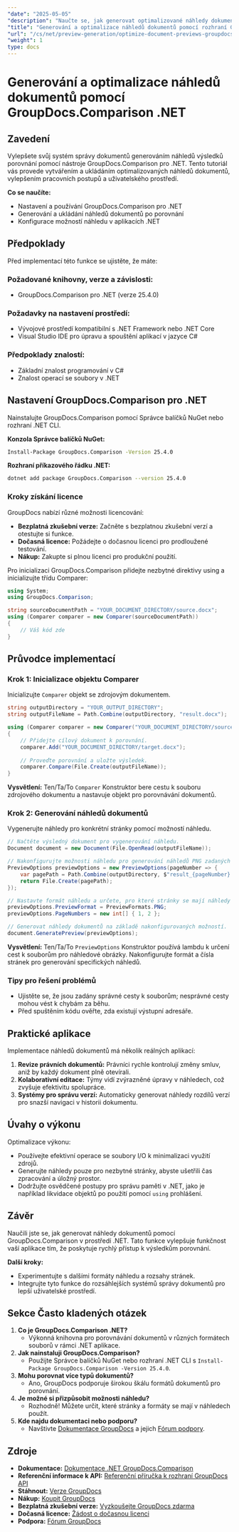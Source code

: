 ```yaml
---
"date": "2025-05-05"
"description": "Naučte se, jak generovat optimalizované náhledy dokumentů pomocí knihovny GroupDocs.Comparison pro .NET. Zjednodušte pracovní postupy, vylepšete uživatelský zážitek a poskytněte přehledné informace na první pohled."
"title": "Generování a optimalizace náhledů dokumentů pomocí rozhraní GroupDocs.Comparison .NET API"
"url": "/cs/net/preview-generation/optimize-document-previews-groupdocs-comparison-dotnet/"
"weight": 1
type: docs
---
```

# Generování a optimalizace náhledů dokumentů pomocí GroupDocs.Comparison .NET

## Zavedení

Vylepšete svůj systém správy dokumentů generováním náhledů výsledků porovnání pomocí nástroje GroupDocs.Comparison pro .NET. Tento tutoriál vás provede vytvářením a ukládáním optimalizovaných náhledů dokumentů, vylepšením pracovních postupů a uživatelského prostředí.

**Co se naučíte:**
- Nastavení a používání GroupDocs.Comparison pro .NET
- Generování a ukládání náhledů dokumentů po porovnání
- Konfigurace možností náhledu v aplikacích .NET

## Předpoklady

Před implementací této funkce se ujistěte, že máte:

### Požadované knihovny, verze a závislosti:
- GroupDocs.Comparison pro .NET (verze 25.4.0)

### Požadavky na nastavení prostředí:
- Vývojové prostředí kompatibilní s .NET Framework nebo .NET Core
- Visual Studio IDE pro úpravu a spouštění aplikací v jazyce C#

### Předpoklady znalostí:
- Základní znalost programování v C#
- Znalost operací se soubory v .NET

## Nastavení GroupDocs.Comparison pro .NET

Nainstalujte GroupDocs.Comparison pomocí Správce balíčků NuGet nebo rozhraní .NET CLI.

**Konzola Správce balíčků NuGet:**

```bash
Install-Package GroupDocs.Comparison -Version 25.4.0
```

**Rozhraní příkazového řádku .NET:**

```bash
dotnet add package GroupDocs.Comparison --version 25.4.0
```

### Kroky získání licence

GroupDocs nabízí různé možnosti licencování:
- **Bezplatná zkušební verze:** Začněte s bezplatnou zkušební verzí a otestujte si funkce.
- **Dočasná licence:** Požádejte o dočasnou licenci pro prodloužené testování.
- **Nákup:** Zakupte si plnou licenci pro produkční použití.

Pro inicializaci GroupDocs.Comparison přidejte nezbytné direktivy using a inicializujte třídu Comparer:

```csharp
using System;
using GroupDocs.Comparison;

string sourceDocumentPath = "YOUR_DOCUMENT_DIRECTORY/source.docx";
using (Comparer comparer = new Comparer(sourceDocumentPath))
{
    // Váš kód zde
}
```

## Průvodce implementací

### Krok 1: Inicializace objektu Comparer

Inicializujte `Comparer` objekt se zdrojovým dokumentem.

```csharp
string outputDirectory = "YOUR_OUTPUT_DIRECTORY";
string outputFileName = Path.Combine(outputDirectory, "result.docx");

using (Comparer comparer = new Comparer("YOUR_DOCUMENT_DIRECTORY/source.docx"))
{
    // Přidejte cílový dokument k porovnání.
    comparer.Add("YOUR_DOCUMENT_DIRECTORY/target.docx");
    
    // Proveďte porovnání a uložte výsledek.
    comparer.Compare(File.Create(outputFileName));
}
```

**Vysvětlení:**
Ten/Ta/To `Comparer` Konstruktor bere cestu k souboru zdrojového dokumentu a nastavuje objekt pro porovnávání dokumentů.

### Krok 2: Generování náhledů dokumentů

Vygenerujte náhledy pro konkrétní stránky pomocí možností náhledu.

```csharp
// Načtěte výsledný dokument pro vygenerování náhledu.
Document document = new Document(File.OpenRead(outputFileName));

// Nakonfigurujte možnosti náhledu pro generování náhledů PNG zadaných stránek.
PreviewOptions previewOptions = new PreviewOptions(pageNumber => {
    var pagePath = Path.Combine(outputDirectory, $"result_{pageNumber}.png");
    return File.Create(pagePath);
});

// Nastavte formát náhledu a určete, pro které stránky se mají náhledy generovat.
previewOptions.PreviewFormat = PreviewFormats.PNG;
previewOptions.PageNumbers = new int[] { 1, 2 };

// Generovat náhledy dokumentů na základě nakonfigurovaných možností.
document.GeneratePreview(previewOptions);
```

**Vysvětlení:**
Ten/Ta/To `PreviewOptions` Konstruktor používá lambdu k určení cest k souborům pro náhledové obrázky. Nakonfigurujte formát a čísla stránek pro generování specifických náhledů.

### Tipy pro řešení problémů
- Ujistěte se, že jsou zadány správné cesty k souborům; nesprávné cesty mohou vést k chybám za běhu.
- Před spuštěním kódu ověřte, zda existují výstupní adresáře.

## Praktické aplikace

Implementace náhledů dokumentů má několik reálných aplikací:
1. **Revize právních dokumentů:** Právníci rychle kontrolují změny smluv, aniž by každý dokument plně otevírali.
2. **Kolaborativní editace:** Týmy vidí zvýrazněné úpravy v náhledech, což zvyšuje efektivitu spolupráce.
3. **Systémy pro správu verzí:** Automaticky generovat náhledy rozdílů verzí pro snazší navigaci v historii dokumentu.

## Úvahy o výkonu

Optimalizace výkonu:
- Používejte efektivní operace se soubory I/O k minimalizaci využití zdrojů.
- Generujte náhledy pouze pro nezbytné stránky, abyste ušetřili čas zpracování a úložný prostor.
- Dodržujte osvědčené postupy pro správu paměti v .NET, jako je například likvidace objektů po použití pomocí `using` prohlášení.

## Závěr

Naučili jste se, jak generovat náhledy dokumentů pomocí GroupDocs.Comparison v prostředí .NET. Tato funkce vylepšuje funkčnost vaší aplikace tím, že poskytuje rychlý přístup k výsledkům porovnání.

**Další kroky:**
- Experimentujte s dalšími formáty náhledu a rozsahy stránek.
- Integrujte tyto funkce do rozsáhlejších systémů správy dokumentů pro lepší uživatelské prostředí.

## Sekce Často kladených otázek

1. **Co je GroupDocs.Comparison .NET?**
   - Výkonná knihovna pro porovnávání dokumentů v různých formátech souborů v rámci .NET aplikace.
2. **Jak nainstaluji GroupDocs.Comparison?**
   - Použijte Správce balíčků NuGet nebo rozhraní .NET CLI s `Install-Package GroupDocs.Comparison -Version 25.4.0`.
3. **Mohu porovnat více typů dokumentů?**
   - Ano, GroupDocs podporuje širokou škálu formátů dokumentů pro porovnání.
4. **Je možné si přizpůsobit možnosti náhledu?**
   - Rozhodně! Můžete určit, které stránky a formáty se mají v náhledech použít.
5. **Kde najdu dokumentaci nebo podporu?**
   - Navštivte [Dokumentace GroupDocs](https://docs.groupdocs.com/comparison/net/) a jejich [Fórum podpory](https://forum.groupdocs.com/c/comparison/).

## Zdroje

- **Dokumentace:** [Dokumentace .NET GroupDocs.Comparison](https://docs.groupdocs.com/comparison/net/)
- **Referenční informace k API:** [Referenční příručka k rozhraní GroupDocs API](https://reference.groupdocs.com/comparison/net/)
- **Stáhnout:** [Verze GroupDocs](https://releases.groupdocs.com/comparison/net/)
- **Nákup:** [Koupit GroupDocs](https://purchase.groupdocs.com/buy)
- **Bezplatná zkušební verze:** [Vyzkoušejte GroupDocs zdarma](https://releases.groupdocs.com/comparison/net/)
- **Dočasná licence:** [Žádost o dočasnou licenci](https://purchase.groupdocs.com/temporary-license/)
- **Podpora:** [Fórum GroupDocs](https://forum.groupdocs.com/c/comparison/)